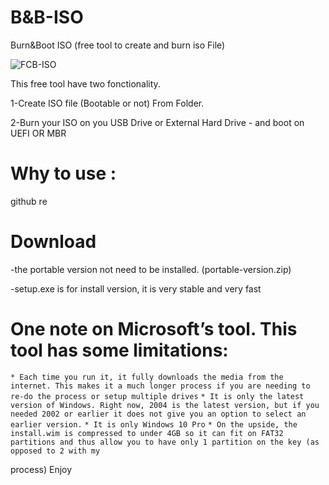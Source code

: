 # B&B-ISO
Burn&Boot ISO (free tool to create and burn iso File)

![FCB-ISO](https://user-images.githubusercontent.com/49924401/88121131-146e7300-cbc5-11ea-94f9-5e78d3d02aaf.gif)










This free tool have two fonctionality. 

1-Create ISO file (Bootable or not) From Folder.

2-Burn your ISO on you USB Drive or External Hard Drive - and boot on UEFI OR MBR

# Why to use : 

github re

# Download 

-the portable version not need to be installed. (portable-version.zip)

-setup.exe is for install version, it is very stable and very fast

# One note on Microsoft’s tool. This tool has some limitations:

`* Each time you run it, it fully downloads the media from the internet. This makes it a much longer process if you are needing to re-do the process or setup multiple drives`
`* It is only the latest version of Windows. Right now, 2004 is the latest version, but if you needed 2002 or earlier it does not give you an option to select an earlier version.`
`* It is only Windows 10 Pro`
`* On the upside, the install.wim is compressed to under 4GB so it can fit on FAT32 partitions and thus allow you to have only 1 partition on the key (as opposed to 2 with my `


process)
Enjoy
